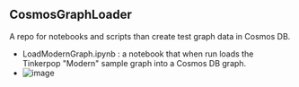 ## CosmosGraphLoader
A repo for notebooks and scripts than create test graph data in Cosmos DB.
- LoadModernGraph.ipynb : a notebook that when run loads the Tinkerpop "Modern" sample graph into a Cosmos DB graph.
- ![image](https://user-images.githubusercontent.com/32765839/115395265-971b7180-a1db-11eb-968c-8be99ee5536e.png)

